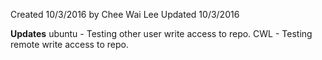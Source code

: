 Created 10/3/2016 by Chee Wai Lee
Updated 10/3/2016

**Updates**
ubuntu - Testing other user write access to repo.
CWL - Testing remote write access to repo.
